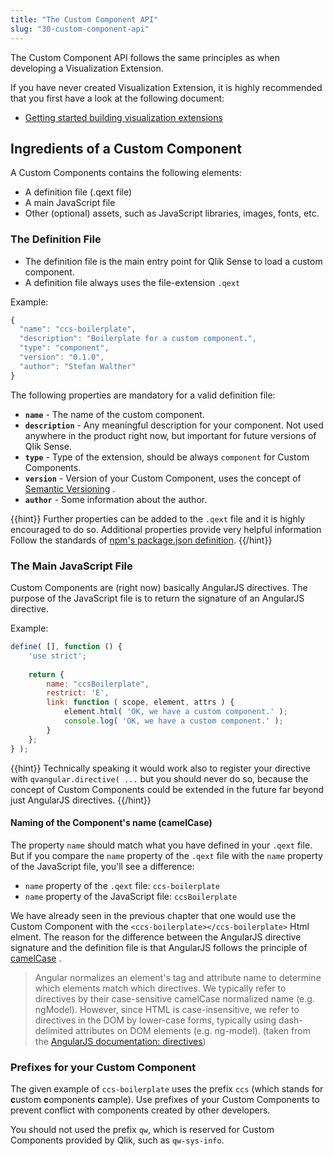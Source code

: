 ```yaml
---
title: "The Custom Component API"
slug: "30-custom-component-api"
---
```


The Custom Component API follows the same principles as when developing a Visualization Extension.

If you have never created Visualization Extension, it is highly recommended that you first have a look at the following document:

- [Getting started building visualization extensions
](http://help.qlik.com/en-US/sense-developer/3.0/Subsystems/Extensions/Content/extensions-getting-started.htm)

## Ingredients of a Custom Component

A Custom Components contains the following elements:

- A definition file (.qext file)
- A main JavaScript file
- Other (optional) assets, such as JavaScript libraries, images, fonts, etc.

### The Definition File

- The definition file is the main entry point for Qlik Sense to load a custom component.
- A definition file always uses the file-extension `.qext`

Example:  
```js
{
  "name": "ccs-boilerplate",
  "description": "Boilerplate for a custom component.",
  "type": "component",
  "version": "0.1.0",
  "author": "Stefan Walther"
}
```

The following properties are mandatory for a valid definition file:

- **`name`** - The name of the custom component.
- **`description`** - Any meaningful description for your component. Not used anywhere in the product right now, but important for future versions of Qlik Sense.
- **`type`** - Type of the extension, should be always `component` for Custom Components.
- **`version`** - Version of your Custom Component, uses the concept of [Semantic Versioning](http://semver.org/) .
- **`author`** - Some information about the author.

{{hint}}
Further properties can be added to the `.qext` file and it is highly encouraged to do so. Additional properties provide very helpful information
Follow the standards of [npm's package.json definition](https://docs.npmjs.com/files/package.json).
{{/hint}}

### The Main JavaScript File

Custom Components are (right now) basically AngularJS directives.
The purpose of the JavaScript file is to return the signature of an AngularJS directive.

Example:  
```js
define( [], function () {
    'use strict';
    
    return {
        name: "ccsBoilerplate",
        restrict: 'E',
        link: function ( scope, element, attrs ) {
            element.html( 'OK, we have a custom component.' );
            console.log( 'OK, we have a custom component.' );
        }
    };
} );

```

{{hint}}
Technically speaking it would work also to register your directive with `qvangular.directive( ...` but you should never do so, because the concept of Custom Components could be extended in the future far beyond just AngularJS directives.
{{/hint}}

#### Naming of the Component's name (camelCase)
The property `name` should match what you have defined in your `.qext` file.
But if you compare the `name` property of the `.qext` file with the `name` property of the JavaScript file, you'll see a difference:

- `name` property of the `.qext` file: `ccs-boilerplate`
- `name` property of the JavaScript file: `ccsBoilerplate`

We have already seen in the previous chapter that one would use the Custom Component with the `<ccs-boilerplate></ccs-boilerplate>` Html elment.
The reason for the difference between the AngularJS directive signature and the definition file is that AngularJS follows the principle of [camelCase](http://en.wikipedia.org/wiki/CamelCase) .

> Angular normalizes an element's tag and attribute name to determine which elements match which directives. We typically refer to directives by their case-sensitive camelCase normalized name (e.g. ngModel). However, since HTML is case-insensitive, we refer to directives in the DOM by lower-case forms, typically using dash-delimited attributes on DOM elements (e.g. ng-model).
(taken from the  [AngularJS documentation: directives](https://docs.angularjs.org/guide/directive))

### Prefixes for your Custom Component

The given example of `ccs-boilerplate` uses the prefix `ccs` (which stands for **c**ustom **c**omponents **c**ample).
Use prefixes of your Custom Components to prevent conflict with components created by other developers.

You should not used the prefix `qw`, which is reserved for Custom Components provided by Qlik, such as `qw-sys-info`.


